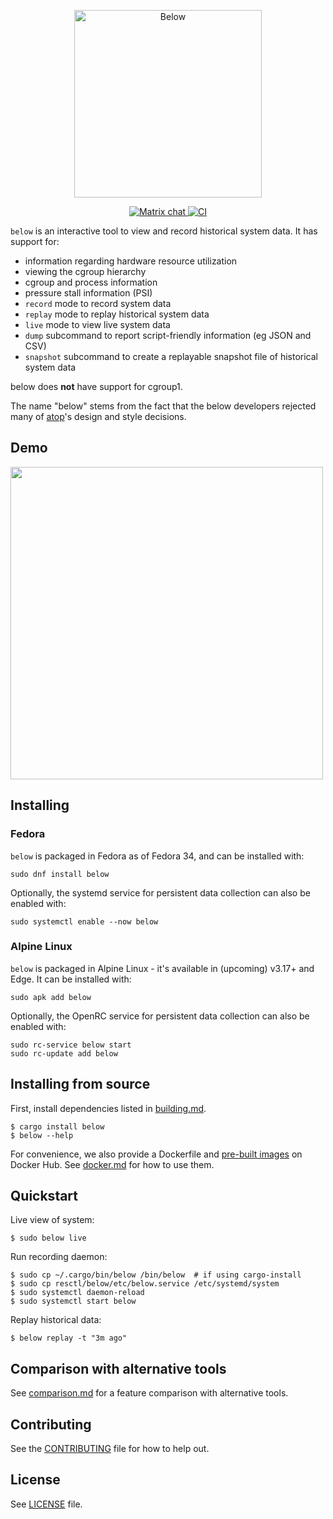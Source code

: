 <div align="center">
  <p>
    <img width=300 src="https://github.com/facebookincubator/below/blob/main/img/below_logo_horizontal.png" align="center" alt="Below" />
  </p>
</div>

<div align="center">
  <p>
    <a href="https://matrix.to/#/#below:matrix.org">
      <img alt="Matrix chat" src="https://img.shields.io/matrix/below:matrix.org" />
    </a>
    <a href="https://github.com/facebookincubator/below/actions?query=workflow%3ACI+branch%3Amain+">
      <img alt="CI" src="https://github.com/facebookincubator/below/workflows/CI/badge.svg" />
    </a>
  </p>
</div>

`below` is an interactive tool to view and record historical system data. It
has support for:

* information regarding hardware resource utilization
* viewing the cgroup hierarchy
* cgroup and process information
* pressure stall information (PSI)
* `record` mode to record system data
* `replay` mode to replay historical system data
* `live` mode to view live system data
* `dump` subcommand to report script-friendly information (eg JSON and CSV)
* `snapshot` subcommand to create a replayable snapshot file of historical system data

below does **not** have support for cgroup1.

The name "below" stems from the fact that the below developers rejected many
of [atop](https://linux.die.net/man/1/atop)'s design and style decisions.

## Demo

<a href="https://asciinema.org/a/355506">
<img src="https://asciinema.org/a/355506.svg" width="500">
</a>

## Installing

### Fedora

`below` is packaged in Fedora as of Fedora 34, and can be installed with:

```shell
sudo dnf install below
```

Optionally, the systemd service for persistent data collection can also be
enabled with:

```shell
sudo systemctl enable --now below
```

### Alpine Linux

`below` is packaged in Alpine Linux - it's available in (upcoming) v3.17+ and
Edge. It can be installed with:

```shell
sudo apk add below
```

Optionally, the OpenRC service for persistent data collection can also be
enabled with:

```shell
sudo rc-service below start
sudo rc-update add below
```

## Installing from source

First, install dependencies listed in [building.md](docs/building.md).

```shell
$ cargo install below
$ below --help
```

For convenience, we also provide a Dockerfile and
[pre-built images](https://hub.docker.com/r/below/below) on Docker Hub.
See [docker.md](docs/docker.md) for how to use them.

## Quickstart

Live view of system:

```shell
$ sudo below live
```

Run recording daemon:

```shell
$ sudo cp ~/.cargo/bin/below /bin/below  # if using cargo-install
$ sudo cp resctl/below/etc/below.service /etc/systemd/system
$ sudo systemctl daemon-reload
$ sudo systemctl start below
```

Replay historical data:

```shell
$ below replay -t "3m ago"
```

## Comparison with alternative tools

See [comparison.md](docs/comparison.md) for a feature comparison
with alternative tools.

## Contributing

See the [CONTRIBUTING](CONTRIBUTING.md) file for how to help out.

## License

See [LICENSE](LICENSE) file.
